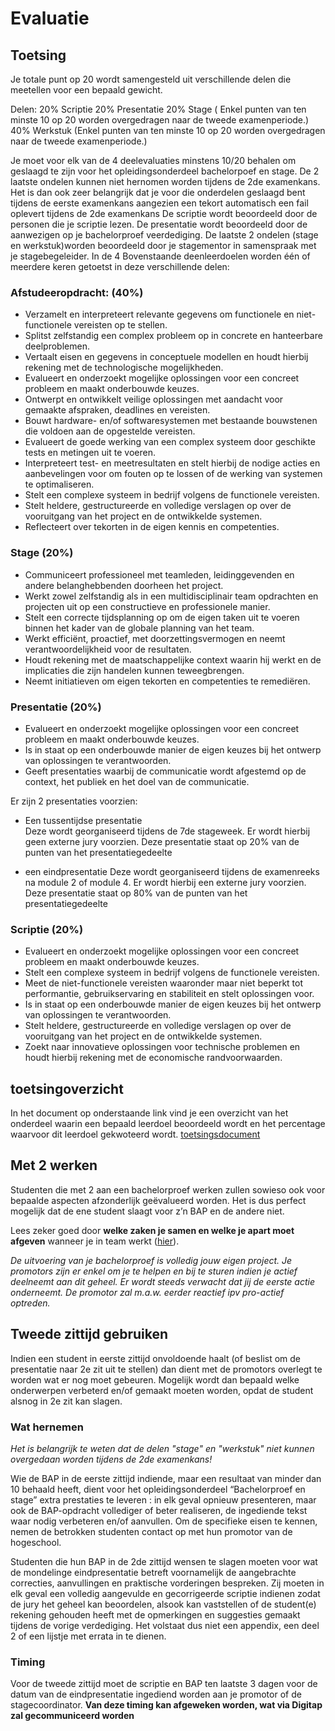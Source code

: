 
# Evaluatie

## Toetsing 
Je totale punt op 20 wordt samengesteld uit verschillende delen die meetellen voor een bepaald gewicht.  
 
Delen: 
20% Scriptie 
20% Presentatie 
20% Stage ( Enkel punten van ten minste 10 op 20 worden overgedragen naar de tweede examenperiode.) 
40% Werkstuk (Enkel punten van ten minste 10 op 20 worden overgedragen naar de tweede examenperiode.) 
 
Je moet voor elk van de 4 deelevaluaties minstens 10/20 behalen om geslaagd te zijn voor het opleidingsonderdeel bachelorpoef en stage. De 2 laatste ondelen kunnen niet hernomen worden tijdens de 2de examenkans. Het is dan ook zeer belangrijk dat je voor die onderdelen geslaagd bent tijdens de eerste examenkans aangezien een tekort automatisch een fail oplevert tijdens de 2de examenkans
De scriptie wordt beoordeeld door de personen die je scriptie lezen. De presentatie wordt beoordeeld door de aanwezigen op je bachelorproef veerdediging. De laatste 2 ondelen (stage en werkstuk)worden beoordeeld door je stagementor in samenspraak met je stagebegeleider.
In de 4 Bovenstaande deenleerdoelen worden één of meerdere keren getoetst in deze verschillende delen:
 
### Afstudeeropdracht: (40%) 
- Verzamelt en interpreteert relevante gegevens om functionele en niet-functionele vereisten op te stellen. 
- Splitst zelfstandig een complex probleem op in concrete en hanteerbare deelproblemen. 
- Vertaalt eisen en gegevens in conceptuele modellen en houdt hierbij rekening met de technologische mogelijkheden. 
- Evalueert en onderzoekt mogelijke oplossingen voor een concreet probleem en maakt onderbouwde keuzes. 
- Ontwerpt en ontwikkelt veilige oplossingen met aandacht voor gemaakte afspraken, deadlines en vereisten.  
- Bouwt hardware- en/of softwaresystemen met bestaande bouwstenen die voldoen aan de opgestelde vereisten. 
- Evalueert de goede werking van een complex systeem door geschikte tests en metingen uit te voeren. 
- Interpreteert test- en meetresultaten en stelt hierbij de nodige acties en aanbevelingen voor om fouten op te lossen of de werking van systemen te optimaliseren. 
- Stelt een complexe systeem in bedrijf volgens de functionele vereisten.
- Stelt heldere, gestructureerde en volledige verslagen op over de vooruitgang van het project en de ontwikkelde systemen.
- Reflecteert over tekorten in de eigen kennis en competenties. 
 
### Stage (20%) 
- Communiceert professioneel met teamleden, leidinggevenden en andere belanghebbenden doorheen het project.
- Werkt zowel zelfstandig als in een multidisciplinair team opdrachten en projecten uit op een constructieve en professionele manier.
- Stelt een correcte tijdsplanning op om de eigen taken uit te voeren binnen het kader van de globale planning van het team.
- Werkt efficiënt, proactief, met doorzettingsvermogen en neemt verantwoordelijkheid voor de resultaten.
- Houdt rekening met de maatschappelijke context waarin hij werkt en de implicaties die zijn handelen kunnen teweegbrengen.
- Neemt initiatieven om eigen tekorten en competenties te remediëren.

 
### Presentatie (20%) 
- Evalueert en onderzoekt mogelijke oplossingen voor een concreet probleem en maakt onderbouwde keuzes.
- Is in staat  op een onderbouwde manier de eigen keuzes bij het ontwerp van oplossingen  te verantwoorden. 
- Geeft presentaties waarbij de communicatie wordt afgestemd op de context, het publiek en het doel van de communicatie.

Er zijn 2 presentaties voorzien:
- Een tussentijdse presentatie  
Deze wordt georganiseerd tijdens de 7de stageweek. 
Er wordt hierbij geen externe jury voorzien. 
Deze presentatie staat op 20% van de punten van het presentatiegedeelte

- een eindpresentatie
Deze wordt georganiseerd tijdens de examenreeks na module 2 of module 4. 
Er wordt hierbij een externe jury voorzien. 
Deze presentatie staat op 80% van de punten van het presentatiegedeelte

 
### Scriptie (20%) 
- Evalueert en onderzoekt mogelijke oplossingen voor een concreet probleem en maakt onderbouwde keuzes. 
- Stelt een complexe systeem in bedrijf volgens de functionele vereisten.
- Meet de niet-functionele vereisten waaronder maar niet beperkt tot performantie, gebruikservaring en stabiliteit en stelt oplossingen voor.
- Is in staat  op een onderbouwde manier de eigen keuzes bij het ontwerp van oplossingen  te verantwoorden. 
- Stelt heldere, gestructureerde en volledige verslagen op over de vooruitgang van het project en de ontwikkelde systemen.
- Zoekt naar innovatieve oplossingen voor technische problemen en houdt hierbij rekening met de economische randvoorwaarden. 

## toetsingoverzicht

In het document op onderstaande link vind je een overzicht van het onderdeel waarin een bepaald leerdoel beoordeeld wordt en het percentage waarvoor dit leerdoel gekwoteerd wordt.
[toetsingsdocument](./1718_ToetsingBAP.pdf)

## Met 2 werken
Studenten die met 2 aan een bachelorproef werken zullen sowieso ook voor
bepaalde aspecten afzonderlijk geëvalueerd worden. Het is dus perfect mogelijk
dat de ene student slaagt voor z’n BAP en de andere niet.

Lees zeker goed door **welke zaken je samen en welke je apart moet afgeven**
wanneer je in team werkt ([hier](./deliverables/README.md)).


*De uitvoering van je bachelorproef is volledig jouw eigen project. Je
promotors zijn er enkel om je te helpen en bij te sturen indien je actief
deelneemt aan dit geheel. Er wordt steeds verwacht dat jij de eerste actie
onderneemt. De promotor zal m.a.w. eerder reactief ipv pro-actief optreden.*

## Tweede zittijd gebruiken
Indien een student in eerste zittijd onvoldoende haalt (of beslist om de
presentatie naar 2e zit uit te stellen) dan dient met de promotors overlegt te
worden wat er nog moet gebeuren. Mogelijk wordt dan bepaald welke onderwerpen
verbeterd en/of gemaakt moeten worden, opdat de student alsnog in 2e zit kan
slagen.

### Wat hernemen
*Het is belangrijk te weten dat de delen "stage" en "werkstuk" niet kunnen overgedaan worden tijdens de 2de examenkans!*

Wie de BAP in de eerste zittijd indiende, maar een resultaat van minder dan 10
behaald heeft, dient voor het opleidingsonderdeel “Bachelorproef en stage”
extra prestaties te leveren : in elk geval opnieuw presenteren, maar ook de
BAP-opdracht vollediger of beter realiseren, de ingediende tekst waar nodig
verbeteren en/of aanvullen. Om de specifieke eisen te kennen, nemen de
betrokken studenten contact op met hun promotor van de hogeschool.

Studenten die hun BAP in de 2de zittijd wensen te slagen  moeten voor wat de
mondelinge eindpresentatie betreft voornamelijk de aangebrachte correcties,
aanvullingen en praktische vorderingen bespreken. Zij moeten in elk geval een
volledig aangevulde en gecorrigeerde scriptie indienen zodat de jury het geheel
kan beoordelen, alsook kan vaststellen of de student(e) rekening gehouden heeft
met de opmerkingen en suggesties gemaakt tijdens de vorige verdediging. Het
volstaat dus niet een appendix, een deel 2 of een lijstje met errata in te
dienen.

### Timing
Voor de tweede zittijd moet de scriptie en BAP ten laatste 3 dagen voor de
datum van de eindpresentatie ingediend worden aan je promotor of de
stagecoordinator.  **Van deze timing kan afgeweken worden, wat via Digitap
zal gecommuniceerd worden**
